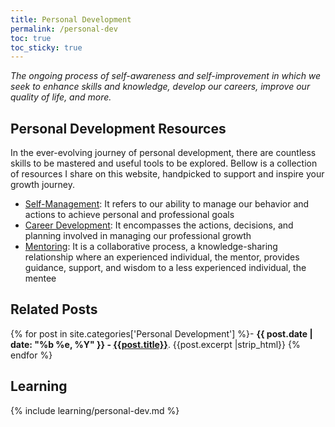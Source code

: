 ```yaml
---
title: Personal Development
permalink: /personal-dev
toc: true
toc_sticky: true
---
```


*The ongoing process of self-awareness and self-improvement in which we seek to enhance skills and knowledge, develop our careers, improve our quality of life, and more.*

## Personal Development Resources

In the ever-evolving journey of personal development, there are countless skills to be mastered and useful tools to be explored. Bellow is a collection of resources I share on this website, handpicked to support and inspire your growth journey.

- [Self-Management](/personal-dev/self-mgmt): It refers to our ability to manage our behavior and actions to achieve personal and professional goals
- [Career Development](/personal-dev/career-dev): It encompasses the actions, decisions, and planning involved in managing our professional growth
- [Mentoring](/personal-dev/mentoring): It is a collaborative process, a knowledge-sharing relationship where an experienced individual, the mentor, provides guidance, support, and wisdom to a less experienced individual, the mentee

## Related Posts

{% for post in site.categories['Personal Development'] %}- <b>{{ post.date | date: "%b %e, %Y" }} - <a href="{{ site.baseurl }}{{ post.url }}">{{post.title}}</a></b>. {{post.excerpt |strip_html}}
{% endfor %}

## Learning

{% include learning/personal-dev.md %}